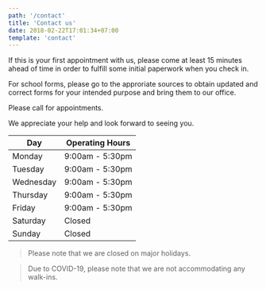 ```yaml
---
path: '/contact'
title: 'Contact us'
date: 2018-02-22T17:01:34+07:00
template: 'contact'
---
```


If this is your first appointment with us, please come at least 15 minutes ahead of time in order to fulfill some initial paperwork when you check in.

For school forms, please go to the approriate sources to obtain updated and correct forms for your intended purpose and bring them to our office.

Please call for appointments.

We appreciate your help and look forward to seeing you.

| Day       | Operating Hours |
| --------- | --------------- |
| Monday    | 9:00am - 5:30pm |
| Tuesday   | 9:00am - 5:30pm |
| Wednesday | 9:00am - 5:30pm |
| Thursday  | 9:00am - 5:30pm |
| Friday    | 9:00am - 5:30pm |
| Saturday  | Closed          |
| Sunday    | Closed          |

> Please note that we are closed on major holidays.

> Due to COVID-19, please note that we are not accommodating any walk-ins.
